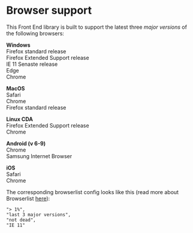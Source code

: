 # Browser support

This Front End library is built to support the latest three _major versions_ of the following browsers:

**Windows**  
Firefox standard release  
Firefox Extended Support release  
IE 11 Senaste release  
Edge  
Chrome  
 
**MacOS**  
Safari  
Chrome  
Firefox standard release   
 
**Linux CDA**  
Firefox Extended Support release   
Chrome  
 
**Android (v 6-9)**  
Chrome  
Samsung Internet Browser  
 
**iOS**  
Safari  
Chrome  

The corresponding browserlist config looks like this (read more about Browserlist [here](https://github.com/browserslist/browserslist)):
```
"> 1%",
"last 3 major versions",
"not dead",
"IE 11"
```